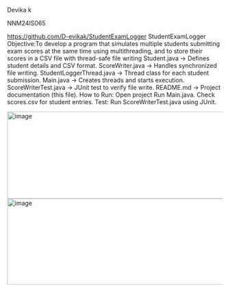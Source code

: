 Devika k

NNM24IS065


https://github.com/D-evikak/StudentExamLogger
StudentExamLogger
Objective:To develop a program that simulates multiple students submitting exam scores at the same time using multithreading, and to store their scores in a CSV file with thread-safe file writing
Student.java             → Defines student details and CSV format.
ScoreWriter.java         → Handles synchronized file writing.
StudentLoggerThread.java → Thread class for each student submission.
Main.java                → Creates threads and starts execution.
ScoreWriterTest.java     → JUnit test to verify file write.
README.md                → Project documentation (this file).
How to Run:
Open project 
Run Main.java.
Check scores.csv for student entries.
Test:
Run ScoreWriterTest.java using JUnit.

<img width="737" height="203" alt="image" src="https://github.com/user-attachments/assets/333e61a2-7651-4fc3-96d3-2dda0474df13" />

<img width="827" height="201" alt="image" src="https://github.com/user-attachments/assets/f9fcec30-5745-477c-94f5-db2de97b9d7a" />



